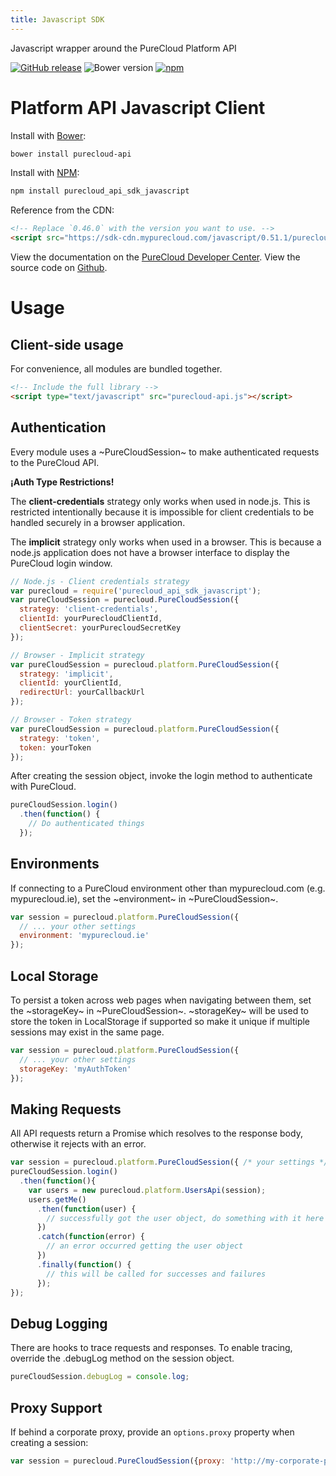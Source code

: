 ```yaml
---
title: Javascript SDK
---
```

Javascript wrapper around the PureCloud Platform API

[![GitHub release](https://img.shields.io/github/release/mypurecloud/purecloud_api_sdk_javascript.svg)]()
![Bower version](https://img.shields.io/bower/v/purecloud-api.svg)
[![npm](https://img.shields.io/npm/v/purecloud_api_sdk_javascript.svg)](https://www.npmjs.com/package/purecloud_api_sdk_javascript)

# Platform API Javascript Client

Install with [Bower](http://bower.io):

~~~sh
bower install purecloud-api
~~~

Install with [NPM](https://www.npmjs.com/package/purecloud_api_sdk_javascript):

~~~sh
npm install purecloud_api_sdk_javascript
~~~

Reference from the CDN:

~~~html
<!-- Replace `0.46.0` with the version you want to use. -->
<script src="https://sdk-cdn.mypurecloud.com/javascript/0.51.1/purecloud-api.min.js"></script>
~~~

View the documentation on the [PureCloud Developer Center](https://developer.mypurecloud.com/api/rest/client-libraries/javascript/latest/).
View the source code on [Github](https://github.com/MyPureCloud/purecloud_api_sdk_javascript).

# Usage

## Client-side usage

For convenience, all modules are bundled together.

~~~html
<!-- Include the full library -->
<script type="text/javascript" src="purecloud-api.js"></script>

~~~

## Authentication

Every module uses a ~PureCloudSession~ to make authenticated requests to the PureCloud API.

**¡Auth Type Restrictions!**

The **client-credentials** strategy only works when used in node.js. This is restricted intentionally because it is impossible for client credentials to be handled securely in a browser application.

The **implicit** strategy only works when used in a browser. This is because a node.js application does not have a browser interface to display the PureCloud login window.

~~~js
// Node.js - Client credentials strategy
var purecloud = require('purecloud_api_sdk_javascript');
var pureCloudSession = purecloud.PureCloudSession({
  strategy: 'client-credentials',
  clientId: yourPurecloudClientId,
  clientSecret: yourPurecloudSecretKey
});

// Browser - Implicit strategy
var pureCloudSession = purecloud.platform.PureCloudSession({
  strategy: 'implicit',
  clientId: yourClientId,
  redirectUrl: yourCallbackUrl
});

// Browser - Token strategy
var pureCloudSession = purecloud.platform.PureCloudSession({
  strategy: 'token',
  token: yourToken
});
~~~

After creating the session object, invoke the login method to authenticate with PureCloud.

~~~js
pureCloudSession.login()
  .then(function() {
    // Do authenticated things
  });
~~~

## Environments
If connecting to a PureCloud environment other than mypurecloud.com (e.g. mypurecloud.ie), set the ~environment~ in ~PureCloudSession~.

~~~js
var session = purecloud.platform.PureCloudSession({
  // ... your other settings
  environment: 'mypurecloud.ie'
});
~~~

## Local Storage
To persist a token across web pages when navigating between them, set the ~storageKey~ in ~PureCloudSession~.
~storageKey~ will be used to store the token in LocalStorage if supported so make it unique if multiple sessions may exist in the same page.

~~~js
var session = purecloud.platform.PureCloudSession({
  // ... your other settings
  storageKey: 'myAuthToken'
});
~~~

## Making Requests

All API requests return a Promise which resolves to the response body,
otherwise it rejects with an error.

~~~js
var session = purecloud.platform.PureCloudSession({ /* your settings */ });
pureCloudSession.login()
  .then(function(){
    var users = new purecloud.platform.UsersApi(session);
    users.getMe()
      .then(function(user) {
        // successfully got the user object, do something with it here
      })
      .catch(function(error) {
        // an error occurred getting the user object
      })
      .finally(function() {
        // this will be called for successes and failures
      });
});
~~~

## Debug Logging

There are hooks to trace requests and responses.  To enable tracing, override the .debugLog method on the session object.

~~~js
pureCloudSession.debugLog = console.log;
~~~

## Proxy Support

If behind a corporate proxy, provide an ```options.proxy``` property when creating a session:

~~~js
var session = purecloud.PureCloudSession({proxy: 'http://my-corporate-proxy:1080'})
~~~
